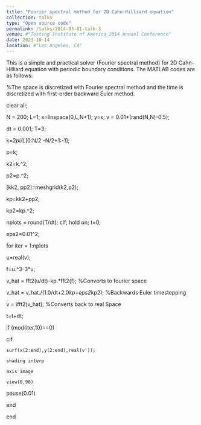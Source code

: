 ```yaml
---
title: "Fourier spectral method for 2D Cahn-Hilliard equation"
collection: talks
type: "Open source code"
permalink: /talks/2014-03-01-talk-3
venue: #"Testing Institute of America 2014 Annual Conference"
date: 2023-10-14
location: #"Los Angeles, CA"
---
```


This is a simple and practical solver (Fourier spectral method) for 2D Cahn-Hilliard equation with periodic boundary conditions. The MATLAB codes are as follows:

%The space is discretized with Fourier spectral method and the time is discretized with first-order backward Euler method.

clear all;

N = 200; L=1; x=linspace(0,L,N+1); y=x; v = 0.01*(rand(N,N)-0.5);

dt = 0.001; T=3;

k=2*pi/L*[0:N/2 -N/2+1:-1];

p=k;

k2=k.^2;

p2=p.^2;

[kk2, pp2]=meshgrid(k2,p2);

 kp=kk2+pp2;

kp2=kp.^2;

 nplots = round(T/dt); clf; hold on; t=0;

eps2=0.01^2;

for iter = 1:nplots

u=real(v);

 f=u.^3-3*u;

v_hat = fft2(u/dt)-kp.*fft2(f); %Converts to fourier space

v_hat = v_hat./(1.0/dt+2.0*kp+eps2*kp2); %Backwards Euler timestepping

v = ifft2(v_hat); %Converts back to real Space

t=t+dt;

if (mod(iter,10)==0)

clf

    surf(x(2:end),y(2:end),real(v'));

    shading interp

    axis image

    view(0,90)   

pause(0.01)

end

end
